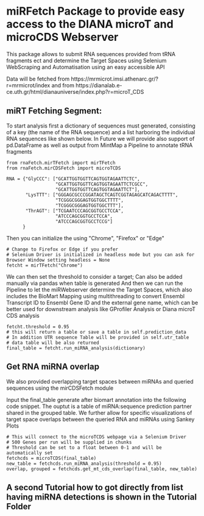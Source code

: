 <h1> miRFetch Package to provide easy access to the DIANA microT and microCDS Webserver </h1>
<p> This package allows to submit RNA sequences provided from tRNA fragments ect and determine the Target Spaces using Selenium WebScraping and
Automatisation using an easy accessible API</p>
<p> Data will be fetched from https://mrmicrot.imsi.athenarc.gr/?r=mrmicrot/index and from
https://dianalab.e-ce.uth.gr/html/dianauniverse/index.php?r=microT_CDS</p>

<h2> miRT Fetching Segment: </h2>

<p> To start analysis first a dictionary of sequences must generated, consisting of a key (the name of the RNA sequence) and a list harboring the individual RNA
sequences like shown below. In Future we will provide also support of pd.DataFrame as well as output from MintMap a Pipeline to annotate 
tRNA fragments</p>


```
from rnaFetch.mirTFetch import mirTFetch 
from rnaFetch.mirCDSFetch import microTCDS

RNA = {"GlyCCC": ["GCATTGGTGGTTCAGTGGTAGAATTCTC", 
                  "GCATTGGTGGTTCAGTGGTAGAATTCTCGCC", 
                  "GCATTGGTGGTTCAGTGGTAGAATTCT"],
       "LysTTT": ["GGGAGCGCCCGGATAGCTCAGTCGGTAGAGCATCAGACTTTT",
                  "TCGGGCGGGAGTGGTGGCTTTT",
                  "TCGGGCGGGAGTGGTGGCTTT"],
       "ThrAGT": ["TCGAATCCCAGCGGTGCCTCCA",
                  "ATCCCAGCGGTGCCTCCA",
                  "ATCCCAGCGGTGCCTCCG"]
      }
```

<p> Then you can initialize the using "Chrome", "Firefox" or "Edge" </p>

```
# Change to Firefox or Edge if you prefer
# Selenium Driver is initialized in headless mode but you can ask for Browser Window setting headless = None
fetcht = mirTFetch("Chrome")
```

<p> We can then set the threshold to consider a target; Can also be added manually via pandas when table is generated
And then we can run the Pipeline to let the miRWebserver determine the Target Spaces, which also includes the BioMart
Mapping using multithreading to convert Ensembl Transcript ID to Ensembl Gene ID and the external gene name, 
which can be better used for downstream analysis like GProfiler Analysis or Diana microT CDS analysis</p>

```
fetcht.threshold = 0.95
# this will return a table or save a table in self.prediction_data
# In addition UTR sequence Table will be provided in self.utr_table
# data table will be also returned
final_table = fetcht.run_miRNA_analysis(dictionary)
```

<h2> Get RNA miRNA overlap </h2>

<p> We also provided overlapping target spaces between miRNAs and queried sequences using the mirCDSFetch module </p>
<p> Input the final_table generate after biomart annotation into the following code snippet.
The ouptut is a table of miRNA:sequence prediction partner shared in the grouped table. We further allow for specific visualizations of target
space overlaps between the queried RNA and miRNAs using Sankey Plots
</p>

```
# This will connect to the microTCDS webpage via a Selenium Driver
# 500 Genes per run will be supplied in chunks
# Threshold can be set to a float between 0-1 and will be automatically set 
fetchcds = microTCDS(final_table)
new_table = fetchcds.run_miRNA_analysis(threshold = 0.95)
overlap, grouped = fetchcds.get_mt_cds_overlap(final_table, new_table)
```

<h2> A second Tutorial how to got directly from list having miRNA detections is shown in the Tutorial Folder </h2>



